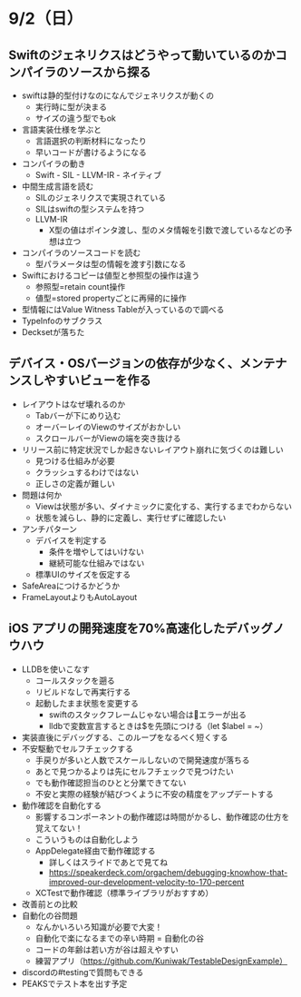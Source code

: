 # 9/2（日）

## Swiftのジェネリクスはどうやって動いているのかコンパイラのソースから探る

 - swiftは静的型付けなのになんでジェネリクスが動くの
   - 実行時に型が決まる
   - サイズの違う型でもok
 - 言語実装仕様を学ぶと
   - 言語選択の判断材料になったり
   - 早いコードが書けるようになる
 - コンパイラの動き
   - Swift - SIL - LLVM-IR - ネイティブ 
 - 中間生成言語を読む
   - SILのジェネリクスで実現されている
   - SILはswiftの型システムを持つ
   - LLVM-IR
     - X型の値はポインタ渡し、型のメタ情報を引数で渡しているなどの予想は立つ
 - コンパイラのソースコードを読む
   - 型パラメータは型の情報を渡す引数になる
 - Swiftにおけるコピーは値型と参照型の操作は違う
     - 参照型=retain count操作
     - 値型=stored propertyごとに再帰的に操作
 - 型情報にはValue Witness Tableが入っているので調べる
 - TypeInfoのサブクラス
 - Decksetが落ちた
 
 ## デバイス・OSバージョンの依存が少なく、メンテナンスしやすいビューを作る

 - レイアウトはなぜ壊れるのか
   - Tabバーが下にめり込む
   - オーバーレイのViewのサイズがおかしい
   - スクロールバーがViewの端を突き抜ける
 - リリース前に特定状況でしか起きないレイアウト崩れに気づくのは難しい
   - 見つける仕組みが必要
   - クラッシュするわけではない
   - 正しさの定義が難しい
 - 問題は何か
   - Viewは状態が多い、ダイナミックに変化する、実行するまでわからない
   - 状態を減らし、静的に定義し、実行せずに確認したい
 - アンチパターン
   - デバイスを判定する
     - 条件を増やしてはいけない
     - 継続可能な仕組みではない
   - 標準UIのサイズを仮定する
 - SafeAreaにつけるかどうか
 - FrameLayoutよりもAutoLayout

## iOS アプリの開発速度を70%高速化したデバッグノウハウ

 - LLDBを使いこなす
   - コールスタックを遡る
   - リビルドなしで再実行する
   - 起動したまま状態を変更する
     - swiftのスタックフレームじゃない場合はエラーが出る
     - lldbで変数宣言するときは$を先頭につける（let $label = ~）
 - 実装直後にデバッグする、このループをなるべく短くする
 - 不安駆動でセルフチェックする
   - 手戻りが多いと人数でスケールしないので開発速度が落ちる
   - あとで見つかるよりは先にセルフチェックで見つけたい
   - でも動作確認担当のひとと分業できてない
   - 不安と実際の経験が結びつくように不安の精度をアップデートする
 - 動作確認を自動化する
   - 影響するコンポーネントの動作確認は時間がかるし、動作確認の仕方を覚えてない！
   - こういうものは自動化しよう
   - AppDelegate経由で動作確認する
     - 詳しくはスライドであとで見てね
     - https://speakerdeck.com/orgachem/debugging-knowhow-that-improved-our-development-velocity-to-170-percent
   - XCTestで動作確認（標準ライブラリがおすすめ）
 - 改善前との比較
 - 自動化の谷問題
   - なんかいろいろ知識が必要で大変！
   - 自動化で楽になるまでの辛い時期 = 自動化の谷
   - コードの年齢は若い方が谷は超えやすい
   - 練習アプリ（https://github.com/Kuniwak/TestableDesignExample）
 - discordの#testingで質問もできる
 - PEAKSでテスト本を出す予定
